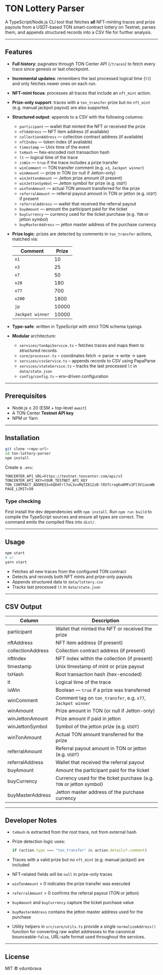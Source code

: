 # TON Lottery Parser

A TypeScript/Node.js CLI tool that fetches **all** NFT-minting traces and prize payouts from a USDT-based TON smart-contract lottery on Testnet, parses them, and appends structured records into a CSV file for further analysis.

---

## Features

- **Full history**: paginates through TON Center API (`/traces`) to fetch every trace since genesis or last checkpoint.
- **Incremental updates**: remembers the last processed logical time (`lt`) and only fetches newer ones on each run.
- **NFT-mint focus**: processes all traces that include an `nft_mint` action.
- **Prize-only support**: traces with a `ton_transfer` prize but no `nft_mint` (e.g. manual jackpot payout) are also supported.
- **Structured output**: appends to a CSV with the following columns:

  - `participant` — wallet that minted the NFT or received the prize
  - `nftAddress` — NFT item address (if available)
  - `collectionAddress` — collection contract address (if available)
  - `nftIndex` — token index (if available)
  - `timestamp` — Unix time of the event
  - `txHash` — hex-encoded root transaction hash
  - `lt` — logical time of the trace
  - `isWin` — `true` if the trace includes a prize transfer
  - `winComment` — TON transfer comment (e.g. `x3`, `Jackpot winner`)
  - `winAmount` — prize in TON (or null if Jetton-only)
  - `winJettonAmount` — Jetton prize amount (if present)
  - `winJettonSymbol` — Jetton symbol for prize (e.g. `USDT`)
  - `winTonAmount` — actual TON amount transferred for the prize
  - `referralAmount` — referral payout amount in TON or jetton (e.g. `USDT`) if present
  - `referralAddress` — wallet that received the referral payout
  - `buyAmount` — amount the participant paid for the ticket
  - `buyCurrency` — currency used for the ticket purchase (e.g. `TON` or jetton symbol)
  - `buyMasterAddress` — jetton master address of the purchase currency

- **Prize logic**: prizes are detected by comments in `ton_transfer` actions, matched via:

  | Comment          | Prize |
  | ---------------- | ----- |
  | `x1`             | 10    |
  | `x3`             | 25    |
  | `x7`             | 50    |
  | `x20`            | 180   |
  | `x77`            | 700   |
  | `x200`           | 1800  |
  | `jp`             | 10000 |
  | `Jackpot winner` | 10000 |

- **Type-safe**: written in TypeScript with strict TON schema typings
- **Modular** architecture:

  - `services/tonApiService.ts` – fetches traces and maps them to structured records
  - `core/processor.ts` – coordinates fetch → parse → write → save
  - `services/csvService.ts` – appends records to CSV using PapaParse
  - `services/stateService.ts` – tracks the last processed `lt` in `data/state.json`
  - `config/config.ts` – env-driven configuration

---

## Prerequisites

- Node.js ≥ 20 (ESM + top-level `await`)
- A TON Center **Testnet API key**
- NPM or Yarn

---

## Installation

```bash
git clone <repo-url>
cd ton-lottery-parser
npm install
```

Create a `.env`:

```dotenv
TONCENTER_API_URL=https://testnet.toncenter.com/api/v3
TONCENTER_API_KEY=YOUR_TESTNET_API_KEY
TON_CONTRACT_ADDRESS=kQD4Frl7oL3vuMqTZ812zB-lRSTcrogKu6MFx3Fl3V1ieuWb
PAGE_LIMIT=50
```

### Type checking

First install the dev dependencies with `npm install`.
Run `npm run build` to compile the TypeScript sources and ensure all
types are correct. The command emits the compiled files into `dist/`.

---

## Usage

```bash
npm start
# or
yarn start
```

- Fetches all new traces from the configured TON contract
- Detects and records both NFT mints and prize-only payouts
- Appends structured data to `data/lottery.csv`
- Tracks last processed `lt` in `data/state.json`

---

## CSV Output

| Column            | Description                                                         |
| ----------------- | ------------------------------------------------------------------- |
| participant       | Wallet that minted the NFT or received the prize                    |
| nftAddress        | NFT item address (if present)                                       |
| collectionAddress | Collection contract address (if present)                            |
| nftIndex          | NFT index within the collection (if present)                        |
| timestamp         | Unix timestamp of mint or prize payout                              |
| txHash            | Root transaction hash (hex-encoded)                                 |
| lt                | Logical time of the trace                                           |
| isWin             | Boolean — `true` if a prize was transferred                         |
| winComment        | Comment tag on `ton_transfer`, e.g. `x77`, `Jackpot winner`         |
| winAmount         | Prize amount in TON (or null if Jetton-only)                        |
| winJettonAmount   | Prize amount if paid in jetton                                      |
| winJettonSymbol   | Symbol of the jetton prize (e.g. `USDT`)                            |
| winTonAmount      | Actual TON amount transferred for the prize                         |
| referralAmount    | Referral payout amount in TON or jetton (e.g. `USDT`)               |
| referralAddress   | Wallet that received the referral payout                            |
| buyAmount         | Amount the participant paid for the ticket                          |
| buyCurrency       | Currency used for the ticket purchase (e.g. `TON` or jetton symbol) |
| buyMasterAddress  | Jetton master address of the purchase currency                      |

---

## Developer Notes

- `txHash` is extracted from the root trace, not from external hash
- Prize detection logic uses:

  ```ts
  if (action.type === "ton_transfer" && action.details?.comment)
  ```

- Traces with a valid prize but no `nft_mint` (e.g. manual jackpot) are included
- NFT-related fields will be `null` in prize-only traces
- `winTonAmount` > 0 indicates the prize transfer was executed
- `referralAmount` > 0 confirms the referral payout (TON or jetton)
- `buyAmount` and `buyCurrency` capture the ticket purchase value
- `buyMasterAddress` contains the jetton master address used for the purchase
- Utility helpers in `src/core/utils.ts` provide a single
  `normalizeAddress()` function for converting raw wallet addresses
  to the canonical bounceable-`false`, URL-safe format used throughout
  the services.

---

## License

MIT © vdumbrava
